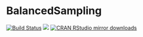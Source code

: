 # BalancedSampling  
[![Build Status](https://travis-ci.org/jlisic/BalancedSampling.svg?branch=master)](https://travis-ci.org/jlisic/BalancedSampling)
[![](http://www.r-pkg.org/badges/version/BalancedSampling)](http://www.r-pkg.org/pkg/BalancedSampling)
[![CRAN RStudio mirror downloads](http://cranlogs.r-pkg.org/badges/BalancedSampling)](http://www.r-pkg.org/pkg/BalancedSampling)


